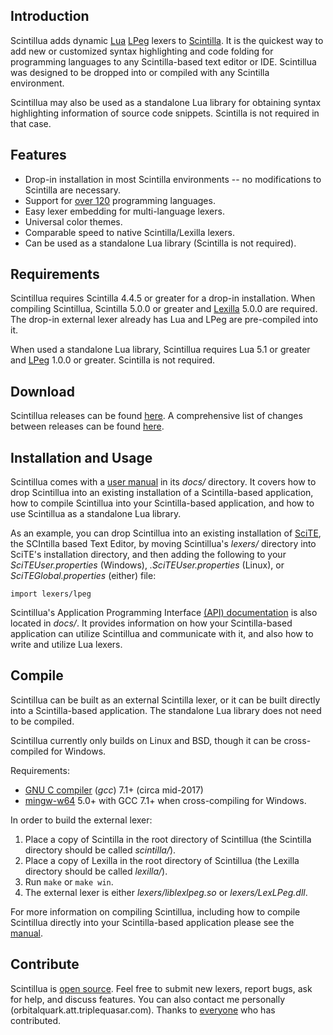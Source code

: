 ## Introduction

Scintillua adds dynamic [Lua][] [LPeg][] lexers to [Scintilla][]. It is the quickest way to
add new or customized syntax highlighting and code folding for programming languages to any
Scintilla-based text editor or IDE. Scintillua was designed to be dropped into or compiled with
any Scintilla environment.

Scintillua may also be used as a standalone Lua library for obtaining syntax highlighting
information of source code snippets. Scintilla is not required in that case.

[Lua]: https://lua.org
[LPeg]: http://www.inf.puc-rio.br/~roberto/lpeg/lpeg.html
[Scintilla]: https://scintilla.org

## Features

* Drop-in installation in most Scintilla environments -- no modifications to Scintilla are
  necessary.
* Support for [over 120][] programming languages.
* Easy lexer embedding for multi-language lexers.
* Universal color themes.
* Comparable speed to native Scintilla/Lexilla lexers.
* Can be used as a standalone Lua library (Scintilla is not required).

[over 120]: lexerlist.html

## Requirements

Scintillua requires Scintilla 4.4.5 or greater for a drop-in installation. When compiling
Scintillua, Scintilla 5.0.0 or greater and [Lexilla][] 5.0.0 are required. The drop-in external
lexer already has Lua and LPeg are pre-compiled into it.

When used a standalone Lua library, Scintillua requires Lua 5.1 or greater and [LPeg][] 1.0.0
or greater. Scintilla is not required.

[Lexilla]: https://www.scintilla.org/Lexilla.html
[LPeg]: http://www.inf.puc-rio.br/~roberto/lpeg/

## Download

Scintillua releases can be found [here][1]. A comprehensive list of changes between releases
can be found [here][2].

[1]: https://github.com/orbitalquark/scintillua/releases
[2]: changelog.html

## Installation and Usage

Scintillua comes with a [user manual][] in its *docs/* directory. It covers how to drop Scintillua
into an existing installation of a Scintilla-based application, how to compile Scintillua into
your Scintilla-based application, and how to use Scintillua as a standalone Lua library.

As an example, you can drop Scintillua into an existing installation of [SciTE][], the SCIntilla
based Text Editor, by moving Scintillua's *lexers/* directory into SciTE's installation directory,
and then adding the following to your *SciTEUser.properties* (Windows), *.SciTEUser.properties*
(Linux), or *SciTEGlobal.properties* (either) file:

    import lexers/lpeg

Scintillua's Application Programming Interface [(API) documentation][] is also located in
*docs/*. It provides information on how your Scintilla-based application can utilize Scintillua
and communicate with it, and also how to write and utilize Lua lexers.

[user manual]: manual.html
[SciTE]: https://scintilla.org/SciTE.html
[(API) documentation]: api.html

## Compile

Scintillua can be built as an external Scintilla lexer, or it can be built directly into a
Scintilla-based application. The standalone Lua library does not need to be compiled.

Scintillua currently only builds on Linux and BSD, though it can be cross-compiled for Windows.

Requirements:

* [GNU C compiler][] (*gcc*) 7.1+ (circa mid-2017)
* [mingw-w64][] 5.0+ with GCC 7.1+ when cross-compiling for Windows.

In order to build the external lexer:

1. Place a copy of Scintilla in the root directory of Scintillua (the Scintilla directory should
   be called *scintilla/*).
2. Place a copy of Lexilla in the root directory of Scintillua (the Lexilla directory should
   be called *lexilla/*).
3. Run `make` or `make win`.
4. The external lexer is either *lexers/liblexlpeg.so* or *lexers/LexLPeg.dll*.

For more information on compiling Scintillua, including how to compile Scintillua directly into
your Scintilla-based application please see the [manual][].

[GNU C compiler]: https://gcc.gnu.org
[mingw-w64]: https://mingw-w64.org/
[manual]: manual.html#compiling-scintillua-directly-into-an-app

## Contribute

Scintillua is [open source][]. Feel free to submit new lexers, report bugs, ask for help, and
discuss features. You can also contact me personally (orbitalquark.att.triplequasar.com). Thanks
to [everyone][] who has contributed.

[open source]: https://github.com/orbitalquark/scintillua
[everyone]: thanks.html
